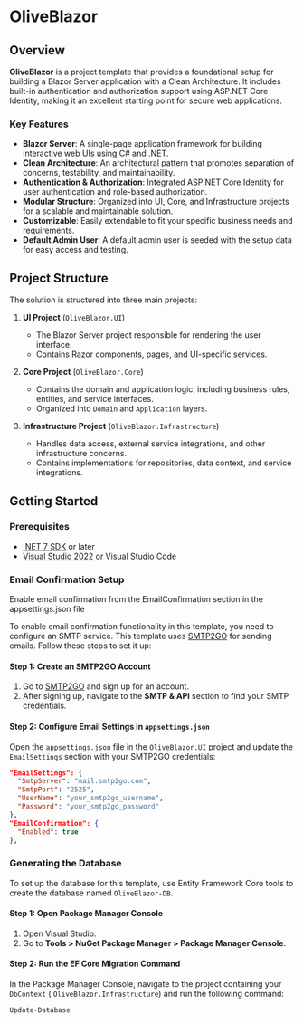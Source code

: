 # OliveBlazor

## Overview

**OliveBlazor** is a project template that provides a foundational setup for building a Blazor Server application with a Clean Architecture. It includes built-in authentication and authorization support using ASP.NET Core Identity, making it an excellent starting point for secure web applications.

### Key Features

- **Blazor Server**: A single-page application framework for building interactive web UIs using C# and .NET.
- **Clean Architecture**: An architectural pattern that promotes separation of concerns, testability, and maintainability.
- **Authentication & Authorization**: Integrated ASP.NET Core Identity for user authentication and role-based authorization.
- **Modular Structure**: Organized into UI, Core, and Infrastructure projects for a scalable and maintainable solution.
- **Customizable**: Easily extendable to fit your specific business needs and requirements.
- **Default Admin User**: A default admin user is seeded with the setup data for easy access and testing.

## Project Structure

The solution is structured into three main projects:

1. **UI Project** (`OliveBlazor.UI`)
   - The Blazor Server project responsible for rendering the user interface.
   - Contains Razor components, pages, and UI-specific services.

2. **Core Project** (`OliveBlazor.Core`)
   - Contains the domain and application logic, including business rules, entities, and service interfaces.
   - Organized into `Domain` and `Application` layers.

3. **Infrastructure Project** (`OliveBlazor.Infrastructure`)
   - Handles data access, external service integrations, and other infrastructure concerns.
   - Contains implementations for repositories, data context, and service integrations.

## Getting Started

### Prerequisites

- [.NET 7 SDK](https://dotnet.microsoft.com/download/dotnet/7.0) or later
- [Visual Studio 2022](https://visualstudio.microsoft.com/vs/) or Visual Studio Code


### Email Confirmation Setup

Enable email confirmation from the EmailConfirmation section in the appsettings.json file  

To enable email confirmation functionality in this template, you need to configure an SMTP service.
This template uses [SMTP2GO](https://www.smtp2go.com/) for sending emails. Follow these steps to set it up:

#### Step 1: Create an SMTP2GO Account

1. Go to [SMTP2GO](https://www.smtp2go.com/) and sign up for an account.
2. After signing up, navigate to the **SMTP & API** section to find your SMTP credentials.

#### Step 2: Configure Email Settings in `appsettings.json`

Open the `appsettings.json` file in the `OliveBlazor.UI` project and update the `EmailSettings` section with your SMTP2GO credentials:

```json
"EmailSettings": {
  "SmtpServer": "mail.smtp2go.com",
  "SmtpPort": "2525",
  "UserName": "your_smtp2go_username",
  "Password": "your_smtp2go_password"
},
"EmailConfirmation": {
  "Enabled": true
},
```


### Generating the Database

To set up the database for this template, use Entity Framework Core tools to create the database named `OliveBlazor-DB`.

#### Step 1: Open Package Manager Console

1. Open Visual Studio.
2. Go to **Tools > NuGet Package Manager > Package Manager Console**.

#### Step 2: Run the EF Core Migration Command

In the Package Manager Console, navigate to the project containing your `DbContext` ( `OliveBlazor.Infrastructure`) and run the following command:

```shell
Update-Database 



